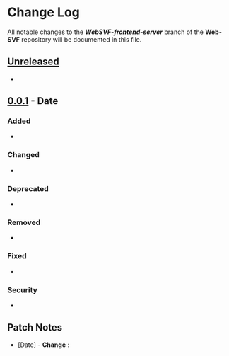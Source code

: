 # Change Log

All notable changes to the ***WebSVF-frontend-server*** branch of the **Web-SVF** repository will be documented in this file.

## [Unreleased]

- 

## [0.0.1] - Date
### Added
- 
### Changed
- 
### Deprecated
- 
### Removed
- 
### Fixed
- 
### Security
- 

## Patch Notes

- [Date] - **Change** :


[Unreleased]: Link
[0.0.1]: Link